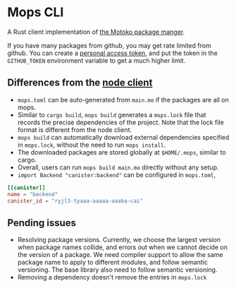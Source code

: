 # Mops CLI

A Rust client implementation of [the Motoko package manger](https://mops.one/).

If you have many packages from github, you may get rate limited from github. You can create a [personal access token](https://docs.github.com/en/authentication/keeping-your-account-and-data-secure/managing-your-personal-access-tokens), and put the token in the `GITHUB_TOKEN` environment variable to get a much higher limit.

## Differences from the [node client](https://github.com/ZenVoich/mops/tree/main/cli)

* `mops.toml` can be auto-generated from `main.mo` if the packages are all on mops.
* Similar to `cargo build`, `mops build` generates a `mops.lock` file that records the precise dependencies of the project. Note that the lock file format is different from the node client.
* `mops build` can automatically download external dependencies specified in `mops.lock`, without the need to run `mops install`.
* The downloaded packages are stored globally at `$HOME/.mops`, similar to cargo.
* Overall, users can run `mops build main.mo` directly without any setup.
* `import Backend "canister:backend"` can be configured in `mops.toml`,
```toml
[[canister]]
name = "backend"
canister_id = "ryjl3-tyaaa-aaaaa-aaaba-cai"
```

## Pending issues

* Resolving package versions. Currently, we choose the largest version when package names collide, and errors out when we cannot decide on the version of a package. We need compiler support to allow the same package name to apply to different modules, and follow semantic versioning. The base library also need to follow semantic versioning.
* Removing a dependency doesn't remove the entries in `mops.lock`

 
